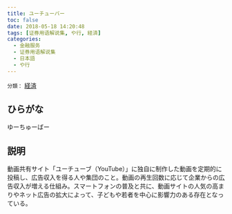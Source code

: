 ```yaml
---
title: ユーチューバー
toc: false
date: 2018-05-18 14:20:48
tags: [证券用语解说集, や行, 経済]
categories:
  - 金融服务
  - 证券用语解说集
  - 日本語
  - や行
---
```


`分類：` [経済](/tags/経済/)

## ひらがな

ゆーちゅーばー

## 説明

動画共有サイト「ユーチューブ（YouTube）」に独自に制作した動画を定期的に投稿し、広告収入を得る人や集団のこと。動画の再生回数に応じて企業からの広告収入が増える仕組み。スマートフォンの普及と共に、動画サイトの人気の高まりやネット広告の拡大によって、子どもや若者を中心に影響力のある存在となっている。
